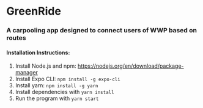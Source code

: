 # GreenRide

### A carpooling app designed to connect users of WWP based on routes 

#### Installation Instructions:
1) Install Node.js and npm: https://nodejs.org/en/download/package-manager
2) Install Expo CLI: `npm install -g expo-cli`
3) Install yarn: `npm install -g yarn`
4) Install dependencies with `yarn install`
5) Run the program with `yarn start`